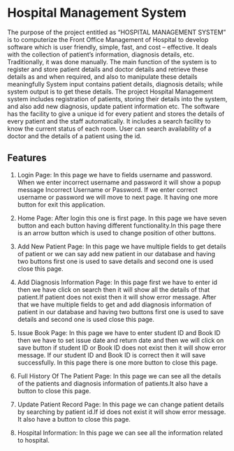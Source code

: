 # Hospital Management System
The purpose of the project entitled as “HOSPITAL MANAGEMENT SYSTEM” is to computerize the Front Office Management of Hospital to develop software which is user friendly, simple, fast, and cost – effective. It deals with the collection of patient’s information, diagnosis details, etc. Traditionally, it was done manually. The main function of the system is to register and store patient details and doctor details and retrieve these details as and when required, and also to manipulate these details meaningfully System input contains patient details, diagnosis details; while system output is to get these details. The project Hospital Management system includes registration of patients, storing their details into the system, and also add new diagnosis, update patient information etc. The software has the facility to give a unique id for every patient and stores the details of every patient and the staff automatically. It includes a search facility to know the current status of each room. User can search availability of a doctor and the details of a patient using the id.

## Features
1. Login Page:
In this page we have to fields username and password. When we enter incorrect username and password it will show a popup message Incorrect Username or Password. If we enter correct username or password we will move to next page. It having one more button for exit this application.

2. Home Page:
After login this one is first page. In this page we have seven button and each button having different functionality.In this page there is an arrow button which is used to change position of other buttons.

3. Add New Patient Page:
In this page we have multiple fields to get details of patient or we can say add new patient in our database and having two buttons first one is used to save details and second one is used close this page.

4. Add Diagnosis Information Page:
In this page first we have to enter id then we have click on search then it will show all the details of that patient.If patient does not exist then it will show error message. After that we have multiple fields to get and add diagnosis information of patient in our database and having two buttons first one is used to save details and second one is used close this page.


5. Issue Book Page:
In this page we have to enter student ID and Book ID then we have to set  issue date and return date and then we will click on save button if student ID or Book ID does not exist then it will show error message. If our student ID and Book ID is correct then it will save successfully. In this page there is one more button to close this page.

6. Full History Of The Patient Page:
In this page we can see all the details of the patients and diagnosis information of patients.It also have a button to close this page.

7. Update Patient Record Page:
In this page we can change patient details by searching by patient id.If id does not exist it will show error message. It also have a button to close this page.

8. Hospital Information:
In this page we can see all the information related to hospital.
